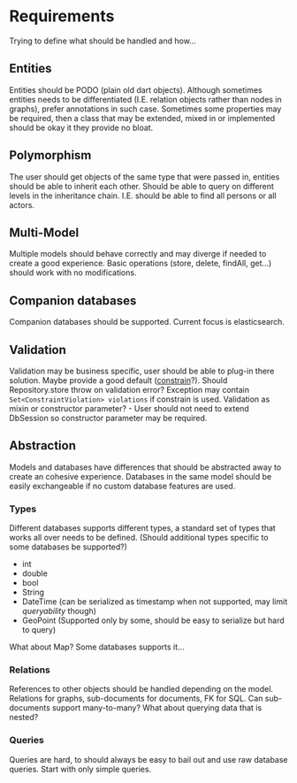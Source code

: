 # Requirements
Trying to define what should be handled and how...

## Entities
Entities should be PODO (plain old dart objects). Although sometimes entities needs to be
differentiated (I.E. relation objects rather than nodes in graphs), prefer annotations in such case.
Sometimes some properties may be required, then a class that may be extended, mixed in or
implemented should be okay it they provide no bloat.

## Polymorphism
The user should get objects of the same type that were passed in, entities should be able to inherit
each other. Should be able to query on different levels in the inheritance chain. I.E. should be
able to find all persons or all actors.

## Multi-Model
Multiple models should behave correctly and may diverge if needed to create a good experience. Basic
operations (store, delete, findAll, get...) should work with no modifications.

## Companion databases
Companion databases should be supported. Current focus is elasticsearch.

## Validation
Validation may be business specific, user should be able to plug-in there solution. Maybe provide
a good default ([constrain](https://pub.dartlang.org/packages/constrain)?).
Should Repository.store throw on validation error? Exception may contain
`Set<ConstraintViolation> violations` if constrain is used.
Validation as mixin or constructor parameter? - User should not need to extend DbSession so
constructor parameter may be required.

## Abstraction
Models and databases have differences that should be abstracted away to create an cohesive experience.
Databases in the same model should be easily exchangeable if no custom database features are used.
 
### Types
Different databases supports different types, a standard set of types that works all over needs to
be defined. (Should additional types specific to some databases be supported?)
- int
- double
- bool
- String
- DateTime (can be serialized as timestamp when not supported, may limit _queryability_ though)
- GeoPoint (Supported only by some, should be easy to serialize but hard to query)
  
What about Map? Some databases supports it...

### Relations
References to other objects should be handled depending on the model.
Relations for graphs, sub-documents for documents, FK for SQL.
Can sub-documents support many-to-many? What about querying data that is nested?

### Queries
Queries are hard, to should always be easy to bail out and use raw database queries.
Start with only simple queries.
